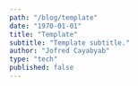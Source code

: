 ```yaml
---
path: "/blog/template"
date: "1970-01-01"
title: "Template"
subtitle: "Template subtitle."
author: "Jofred Cayabyab"
type: "tech"
published: false
---
```


